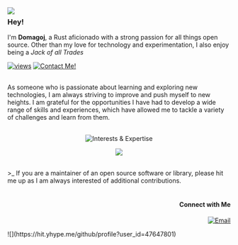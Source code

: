<img align="left" src="https://orhun.dev/img/crow.png">

### Hey!

I'm **Domagoj**, a Rust aficionado with a strong passion for all things open source. Other than my love for technology and experimentation, I also enjoy being a *Jack of all Trades*

[![views](https://komarev.com/ghpvc/?username=GyroZepelix&style=flat&color=313131&label=views&abbreviated=true)](https://github.com/GyroZepelix) [![Contact Me!](https://img.shields.io/badge/contact_me-domagoj.gjalic05@gmail.com-313131)](mailto:domagoj.gjalic05@gmail.com)

<br>
As someone who is passionate about learning and exploring new technologies, I am always striving to improve and push myself to new heights. I am grateful for the opportunities I have had to develop a wide range of skills and experiences, which have allowed me to tackle a variety of challenges and learn from them.

<br>
<br>
<p align="center">
<img src="https://github-readme-tech-stack.vercel.app/api/cards?title=Interests+%26%2338%3B+Expertise&align=center&titleAlign=center&lineHeight=8&lineCount=2&bg=%230D1117&badge=%23161B22&border=%2321262D&titleColor=%2358A6FF&line1=docker%2Cdocker%2C005dff%3Bopensourceinitiative%2CFOSS%2C3DA639%3Bamazonaws%2Caws%2Cff7c00%3Bmetasploit%2CCyber+Security%2Cffffff%3B&line2=lua%2Clua%2C2022b0%3Bspring%2Cspring+framework%2C6DB33F%3Brust%2Crust%2Cff5500%3Blinux%2Clinux%2Cffffff%3B" alt="Interests &#38; Expertise" />
</p>

<p align="center"><img src="https://github-readme-stats.vercel.app/api/top-langs/?username=GyroZepelix&theme=github_dark&layout=donut-vertical"/></p>
<br>
>_ If you are a maintainer of an open source software or library, please hit me up as I am always interested of additional contributions.
<br><br>
<h4 align="right">&nbsp;Connect with Me </h3>
<p align="right">
<a href="mailto:domagoj.gjalic05@gmail.com"><img alt="Email" src="https://img.shields.io/badge/contact_me-domagoj.gjalic05@gmail.com-313131"></a>
</p>
![](https://hit.yhype.me/github/profile?user_id=47647801)
